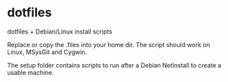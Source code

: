 dotfiles
========

dotfiles + Debian/Linux install scripts

Replace or copy the .files into your home dir.
The script should work on Linux, MSysGit and Cygwin.

The setup folder contains scripts to run after a Debian NetInstall
to create a usable machine.

